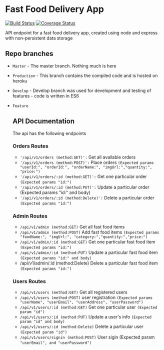 # Fast Food Delivery App
[![Build Status](https://travis-ci.org/ekpangmichael/Fast-Food-Delivery-App.svg?branch=develop)](https://travis-ci.org/ekpangmichael/Fast-Food-Delivery-App)
[![Coverage Status](https://coveralls.io/repos/github/ekpangmichael/Fast-Food-Delivery-App/badge.png?branch=production)](https://coveralls.io/github/ekpangmichael/Fast-Food-Delivery-App?branch=production)

API endpoint for a fast food delivery app, created using node and express with non-persistent data storage

Repo branches
-------------

*   `Master` \- The master branch. Nothing much is here
*   `Production` \- This branch contains the compiled code and is hosted on heroku
*   `Develop` - Develop branch was used for development and testing of features - code is written in ES6
*   `Feature`
    
    API Documentation
    -----------------
    
    The api has the following endpoints
    
    ### Orders Routes
    
    *   `'/api/v1/orders (method:GET)':` Get all available orders
    *   `'/api/v1/orders (method:POST)':` Place orders `(Expected params "userId:", "orderId:", "orderName:", "imgUrl:","quantity:", "price:")`
    *   `'/api/v1/orders/:id (method:GET)':` Get one particular order `(Expected params "id:")`
    *   `'/api/v1/orders/:id (method:PUT)':` Update a particular order (Expected params "id:" and body)
    *   `'/api/v1/orders/:id (method:Delete)':` Delete a particular order `(Expected params "id:")`
    
    ### Admin Routes
    
    *   `/api/v1/admin (method:GET)` Get all fast food items
    *   `/api/v1/admin (method:POST)` Add fast food items `(Expected params "foodName:", "imgUrl:", "category:","quantity:","price:")`
    *   `/api/v1/admin/:id (method:GET)` Get one particular fast food item `(Expected params "id:")`
    *   `/api/v1/admin/:id (method:PUT)` Update a particular fast food item `(Expected params "id:" and body)`
    *   /api/v1/admin/:id (method:Delete)
    Delete a particular fast food item `(Expected params "id:")`
    
    ### Users Routes
    
    *   `/api/v1/users (method:GET)` Get all registered users
    *   `/api/v1/users (method:POST)` user registration `(Expected params "userName", "userEmail", "userAddress", "userPassword")`
    *   `/api/v1/users/:id (method:GET)` Get one particular user `(Expected param "id")`
    *   `/api/v1/users/:id (method:PUT)` Update a user's info `(Expected param "id" and body)`
    *   `/api/v1/users/:id (method:Delete)` Delete a particular user `(Expected param "id")`
    *   `/api/v1/users/signin (method:POST)` User sigin (Expected param `"userEmail", and "userPassword")`